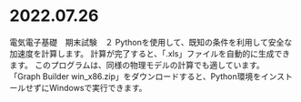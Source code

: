 # 2022.07.26
電気電子基礎　期末試験　２
Pythonを使用して、既知の条件を利用して安全な加速度を計算します。 計算が完了すると、「.xls」ファイルを自動的に生成できます。
このプログラムは、同様の物理モデルの計算でも適しています。
「Graph Builder win_x86.zip」をダウンロードすると、Python環境をインストールせずにWindowsで実行できます。
